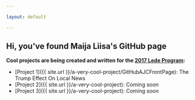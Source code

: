 ```yaml
---

layout: default

---
```



<h2 style="color:'#33CCCC;"> Hi, you've found Maija Liisa's GitHub page</h2>

<strong>Cool projects are being created and written for the [2017 Lede Program](http://ledeprogram.com):</strong>

* [Project 1]({{ site.url }}/a-very-cool-project/GitHubAJCFrontPage): The Trump Effect On Local News
* [Project 2]({{ site.url }}/a-very-cool-project): Coming soon
* [Project 3]({{ site.url }}/a-very-cool-project): Coming soon

